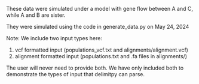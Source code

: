 These data were simulated under a model with gene flow between A and C, while A and B are sister.

They were simulated using the code in generate_data.py on May 24, 2024

Note: We include two input types here:
1. vcf formatted input (populations_vcf.txt and alignments/alignment.vcf)
2. alignment formatted input (populations.txt and .fa files in alignments/)

The user will never need to provide both. We have only included both to demonstrate the types of input that delimitpy can parse.